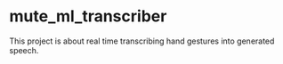# mute_ml_transcriber
This project is about real time transcribing hand gestures into generated speech.
